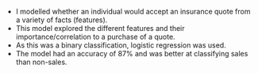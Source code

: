 - I modelled whether an individual would accept an insurance quote from a variety of facts (features).
- This model explored the different features and their importance/correlation to a purchase of a quote.
- As this was a binary classification, logistic regression was used.
- The model had an accuracy of 87% and was better at classifying sales than non-sales.
